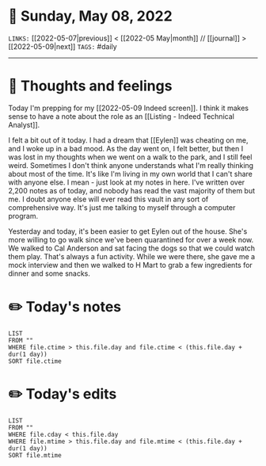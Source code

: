 # 📅 Sunday, May 08, 2022
`LINKS:` [[2022-05-07|previous]] < [[2022-05 May|month]] // [[journal]] > [[2022-05-09|next]] 
`TAGS:` #daily 

---
# 💭 Thoughts and feelings
Today I'm prepping for my [[2022-05-09 Indeed screen]]. I think it makes sense to have a note about the role as an [[Listing - Indeed Technical Analyst]]. 

I felt a bit out of it today. I had a dream that [[Eylen]] was cheating on me, and I woke up in a bad mood. As the day went on, I felt better, but then I was lost in my thoughts when we went on a walk to the park, and I still feel weird. Sometimes I don't think anyone understands what I'm really thinking about most of the time. It's like I'm living in my own world that I can't share with anyone else. I mean - just look at my notes in here. I've written over 2,200 notes as of today, and nobody has read the vast majority of them but me. I doubt anyone else will ever read this vault in any sort of comprehensive way. It's just me talking to myself through a computer program. 

Yesterday and today, it's been easier to get Eylen out of the house. She's more willing to go walk since we've been quarantined for over a week now. We walked to Cal Anderson and sat facing the dogs so that we could watch them play. That's always a fun activity. While we were there, she gave me a mock interview and then we walked to H Mart to grab a few ingredients for dinner and some snacks. 

# ✏️ Today's notes
```dataview
LIST 
FROM ""
WHERE file.ctime > this.file.day and file.ctime < (this.file.day + dur(1 day))
SORT file.ctime
```
# ✏️ Today's edits
```dataview
LIST
FROM ""
WHERE file.cday < this.file.day
WHERE file.mtime > this.file.day and file.mtime < (this.file.day + dur(1 day))
SORT file.mtime
```